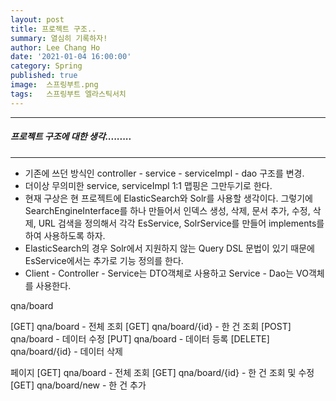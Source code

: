 ```yaml
---
layout: post
title: 프로젝트 구조..
summary: 열심히 기록하자!
author: Lee Chang Ho
date: '2021-01-04 16:00:00'
category: Spring
published: true
image:  스프링부트.png
tags:   스프링부트 엘라스틱서치
---
```


 ---
##### 프로젝트 구조에 대한 생각.........
 ---
- 기존에 쓰던 방식인 controller - service - serviceImpl - dao 구조를 변경.
- 더이상 무의미한 service, serviceImpl 1:1 맵핑은 그만두기로 한다.
- 현재 구상은 현 프로젝트에 ElasticSearch와 Solr를 사용할 생각이다. 그렇기에 SearchEngineInterface를 하나 만들어서 인덱스 생성, 삭제, 문서 추가, 수정, 삭제, URL 검색을 정의해서 각각 EsService, SolrService를 만들어 implements를 하여 사용하도록 하자.
- ElasticSearch의 경우 Solr에서 지원하지 않는 Query DSL 문법이 있기 때문에 EsService에서는 추가로 기능 정의를 한다.
- Client - Controller - Service는 DTO객체로 사용하고 Service - Dao는 VO객체를 사용한다.

qna/board

[GET] qna/board			- 전체 조회
[GET] qna/board/{id}	- 한 건 조회
[POST] qna/board		- 데이터 수정
[PUT] qna/board 		- 데이터 등록
[DELETE] qna/board/{id} - 데이터 삭제


페이지
[GET] qna/board		 - 전체 조회
[GET] qna/board/{id} - 한 건 조회 및 수정
[GET] qna/board/new  - 한 건 추가

<!--stackedit_data:
eyJoaXN0b3J5IjpbLTE1NTQ0NjgxNTQsNTcyNjMyNzM2XX0=
-->